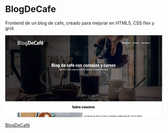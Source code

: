 # BlogDeCafe
 Frontend de un blog de cafe, creado para mejorar en HTML5, CSS flex y grid.
 
 <img src=https://github.com/GianCHerrera/BlogDeCafe/blob/main/Front.png>

<a href="https://blogcafegian.netlify.app/">BlogDeCafé</a>
